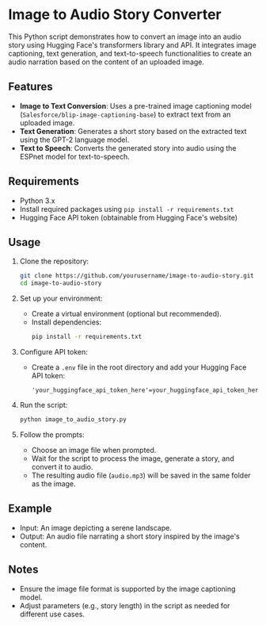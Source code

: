 # Image to Audio Story Converter

This Python script demonstrates how to convert an image into an audio story using Hugging Face's transformers library and API. It integrates image captioning, text generation, and text-to-speech functionalities to create an audio narration based on the content of an uploaded image.

## Features

- **Image to Text Conversion**: Uses a pre-trained image captioning model (`Salesforce/blip-image-captioning-base`) to extract text from an uploaded image.
- **Text Generation**: Generates a short story based on the extracted text using the GPT-2 language model.
- **Text to Speech**: Converts the generated story into audio using the ESPnet model for text-to-speech.

## Requirements

- Python 3.x
- Install required packages using `pip install -r requirements.txt`
- Hugging Face API token (obtainable from Hugging Face's website)

## Usage

1. Clone the repository:
   ```bash
   git clone https://github.com/yourusername/image-to-audio-story.git
   cd image-to-audio-story
   ```

2. Set up your environment:
   - Create a virtual environment (optional but recommended).
   - Install dependencies:
     ```bash
     pip install -r requirements.txt
     ```

3. Configure API token:
   - Create a `.env` file in the root directory and add your Hugging Face API token:
     ```
     'your_huggingface_api_token_here'=your_huggingface_api_token_here
     ```

4. Run the script:
   ```bash
   python image_to_audio_story.py
   ```

5. Follow the prompts:
   - Choose an image file when prompted.
   - Wait for the script to process the image, generate a story, and convert it to audio.
   - The resulting audio file (`audio.mp3`) will be saved in the same folder as the image.

## Example

- Input: An image depicting a serene landscape.
- Output: An audio file narrating a short story inspired by the image's content.

## Notes

- Ensure the image file format is supported by the image captioning model.
- Adjust parameters (e.g., story length) in the script as needed for different use cases.
